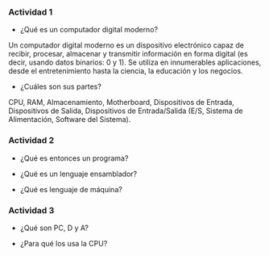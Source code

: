 ### Actividad 1

* ¿Qué es un computador digital moderno?

Un computador digital moderno es un dispositivo electrónico capaz de recibir, procesar, almacenar y transmitir información en forma digital (es decir, usando datos binarios: 0 y 1). Se utiliza en innumerables aplicaciones, desde el entretenimiento hasta la ciencia, la educación y los negocios.

* ¿Cuáles son sus partes?

CPU, RAM, Almacenamiento, Motherboard, Dispositivos de Entrada, Dispositivos de Salida, Dispositivos de Entrada/Salida (E/S, Sistema de Alimentación, Software del Sistema).
 
### Actividad 2

* ¿Qué es entonces un programa?

* ¿Qué es un lenguaje ensamblador?

* ¿Qué es lenguaje de máquina?

### Actividad 3

* ¿Qué son PC, D y A?

* ¿Para qué los usa la CPU?